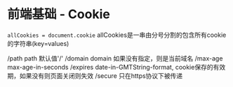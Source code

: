 # 前端基础 - Cookie
`allCookies = document.cookie`
allCookies是一串由分号分割的包含所有cookie的字符串(key=values)

/path path 默认值'/'
/domain domain 如果没有指定，则是当前域名
/max-age max-age-in-seconds
/expires date-in-GMTString-format, cookie保存的有效期，如果没有则页面关闭则失效
/secure 只在https协议下被传递
